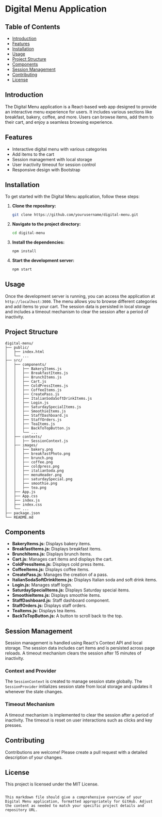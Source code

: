 # Digital Menu Application

## Table of Contents
- [Introduction](#introduction)
- [Features](#features)
- [Installation](#installation)
- [Usage](#usage)
- [Project Structure](#project-structure)
- [Components](#components)
- [Session Management](#session-management)
- [Contributing](#contributing)
- [License](#license)

## Introduction
The Digital Menu application is a React-based web app designed to provide an interactive menu experience for users. It includes various sections like breakfast, bakery, coffee, and more. Users can browse items, add them to their cart, and enjoy a seamless browsing experience.

## Features
- Interactive digital menu with various categories
- Add items to the cart
- Session management with local storage
- User inactivity timeout for session control
- Responsive design with Bootstrap

## Installation
To get started with the Digital Menu application, follow these steps:

1. **Clone the repository:**
   ```sh
   git clone https://github.com/yourusername/digital-menu.git
   ```

2. **Navigate to the project directory:**
   ```sh
   cd digital-menu
   ```

3. **Install the dependencies:**
   ```sh
   npm install
   ```

4. **Start the development server:**
   ```sh
   npm start
   ```

## Usage
Once the development server is running, you can access the application at `http://localhost:3000`. The menu allows you to browse different categories and add items to your cart. The session data is persisted in local storage and includes a timeout mechanism to clear the session after a period of inactivity.

## Project Structure
```
digital-menu/
├── public/
│   ├── index.html
│   └── ...
├── src/
│   ├── components/
│   │   ├── BakeryItems.js
│   │   ├── BreakfastItems.js
│   │   ├── BrunchItems.js
│   │   ├── Cart.js
│   │   ├── ColdPressItems.js
│   │   ├── CoffeeItems.js
│   │   ├── CreatePass.js
│   │   ├── ItalianSodaSoftDrinkItems.js
│   │   ├── Login.js
│   │   ├── SaturdaySpecialItems.js
│   │   ├── SmoothieItems.js
│   │   ├── StaffDashboard.js
│   │   ├── StaffOrders.js
│   │   ├── TeaItems.js
│   │   ├── BackToTopButton.js
│   │   └── ...
│   ├── contexts/
│   │   ├── SessionContext.js
│   ├── images/
│   │   ├── bakery.png
│   │   ├── breakfastPhoto.png
│   │   ├── brunch.png
│   │   ├── coffee.png
│   │   ├── coldpress.png
│   │   ├── italianSoda.png
│   │   ├── menuHeader.png
│   │   ├── saturdaySpecial.png
│   │   ├── smoothie.png
│   │   ├── tea.png
│   ├── App.js
│   ├── App.css
│   ├── index.js
│   ├── index.css
│   └── ...
├── package.json
└── README.md
```

## Components
- **BakeryItems.js:** Displays bakery items.
- **BreakfastItems.js:** Displays breakfast items.
- **BrunchItems.js:** Displays brunch items.
- **Cart.js:** Manages cart items and displays the cart.
- **ColdPressItems.js:** Displays cold press items.
- **CoffeeItems.js:** Displays coffee items.
- **CreatePass.js:** Manages the creation of a pass.
- **ItalianSodaSoftDrinkItems.js:** Displays Italian soda and soft drink items.
- **Login.js:** Manages staff login.
- **SaturdaySpecialItems.js:** Displays Saturday special items.
- **SmoothieItems.js:** Displays smoothie items.
- **StaffDashboard.js:** Staff dashboard component.
- **StaffOrders.js:** Displays staff orders.
- **TeaItems.js:** Displays tea items.
- **BackToTopButton.js:** A button to scroll back to the top.

## Session Management
Session management is handled using React's Context API and local storage. The session data includes cart items and is persisted across page reloads. A timeout mechanism clears the session after 15 minutes of inactivity.

### Context and Provider
The `SessionContext` is created to manage session state globally. The `SessionProvider` initializes session state from local storage and updates it whenever the state changes.

### Timeout Mechanism
A timeout mechanism is implemented to clear the session after a period of inactivity. The timeout is reset on user interactions such as clicks and key presses.

## Contributing
Contributions are welcome! Please create a pull request with a detailed description of your changes.

## License
This project is licensed under the MIT License.
```

This markdown file should give a comprehensive overview of your Digital Menu application, formatted appropriately for GitHub. Adjust the content as needed to match your specific project details and repository URL.
